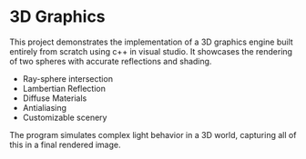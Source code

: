 # 3D Graphics

This project demonstrates the implementation of a 3D graphics engine built entirely from scratch using c++ in visual studio. It showcases the rendering of two spheres with accurate reflections and shading.

- Ray-sphere intersection
- Lambertian Reflection
- Diffuse Materials
- Antialiasing
- Customizable scenery

The program simulates complex light behavior in a 3D world, capturing all of this in a final rendered image.

